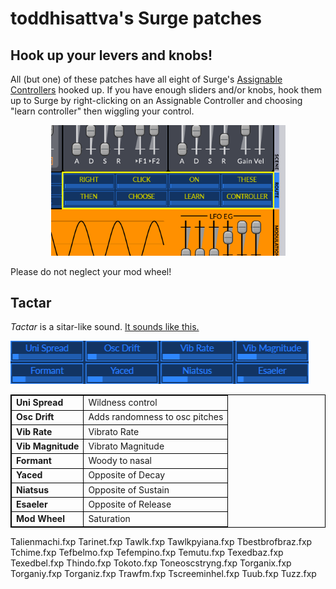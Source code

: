 <style>
table, th, td {
  border: 1px solid black;
}
</style>

toddhisattva's Surge patches
============================

Hook up your levers and knobs!
------------------------------

All (but one) of these patches have all eight of Surge's <a href="https://surge-synthesizer.github.io/manual/#assignable-controllers">Assignable Controllers</a> hooked up.  If you have enough sliders and/or knobs, hook them up to Surge by right-clicking on an Assignable Controller and choosing "learn controller" then wiggling your control.

<p style="text-align:center;"><img src="AssignableControllers.png" width="375"  alt="Assignable Controllers" title="Assignable Controllers"/></p>
Please do not neglect your mod wheel!

Tactar
------
*Tactar* is a sitar-like sound.  [It sounds like this.](happen.mp3)
<p style="text-align:left;"><img src="Tactar.png" width="477" height="69" alt="Assignable Controllers" title="Assignable Controllers"/></p>
<table>
    <tr><td><strong>Uni Spread</strong></td><td>Wildness control</td></tr>
    <tr><td><strong>Osc Drift</strong></td><td>Adds randomness to osc pitches</td></tr>
    <tr><td><strong>Vib Rate</strong></td><td>Vibrato Rate</td></tr>
    <tr><td><strong>Vib Magnitude</strong><td>Vibrato Magnitude</td></tr>
    <tr><td><strong>Formant</strong></td><td>Woody to nasal</td></tr>
    <tr><td><strong>Yaced</strong></td><td>Opposite of Decay</td></tr>
    <tr><td><strong>Niatsus</strong></td><td>Opposite of Sustain</td></tr>
    <tr><td><strong>Esaeler</strong></td><td>Opposite of Release</td></tr>
    <tr><td><strong>Mod Wheel</strong></td><td>Saturation</td></tr>
</table>



Talienmachi.fxp
Tarinet.fxp
Tawlk.fxp
Tawlkpyiana.fxp
Tbestbrofbraz.fxp
Tchime.fxp
Tefbelmo.fxp
Tefempino.fxp
Temutu.fxp
Texedbaz.fxp
Texedbel.fxp
Thindo.fxp
Tokoto.fxp
Toneoscstryng.fxp
Torganix.fxp
Torganiy.fxp
Torganiz.fxp
Trawfm.fxp
Tscreeminhel.fxp
Tuub.fxp
Tuzz.fxp
